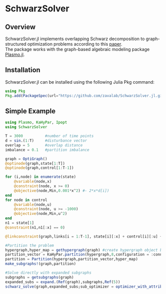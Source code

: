 # SchwarzSolver

## Overview
SchwarzSolver.jl implements overlapping Schwarz decomposition to graph-structured optimization problems according to this [paper](https://arxiv.org/abs/1810.00491).  
The package works with the graph-based algebraic modeling package [Plasmo.jl](https://github.com/zavalab/Plasmo.jl).

## Installation
SchwarzSolver.jl can be installed using the following Julia Pkg command:

```julia
using Pkg
Pkg.add(PackageSpec(url="https://github.com/zavalab/SchwarzSolver.jl.git"))
```

## Simple Example
```julia
using Plasmo, KaHyPar, Ipopt
using SchwarzSolver

T = 3000          #number of time points
d = sin.(1:T)     #disturbance vector
overlap = 5       #overlap distance
imbalance = 0.1   #partition imbalance

graph = OptiGraph()
@optinode(graph,state[1:T])
@optinode(graph,control[1:T-1])

for (i,node) in enumerate(state)
    @variable(node,x)
    @constraint(node, x >= 0)
    @objective(node,Min,0.001*x^2) #- 2*x*d[i])
end
for node in control
    @variable(node,u)
    @constraint(node, u >= -1000)
    @objective(node,Min,u^2)
end
n1 = state[1]
@constraint(n1,n1[:x] == 0)

@linkconstraint(graph,links[i = 1:T-1], state[i][:x] + control[i][:u] + d[i] == state[i+1][:x])

#Partition the problem
hypergraph,hyper_map = gethypergraph(graph) #create hypergraph object based on graph
partition_vector = KaHyPar.partition(hypergraph,8,configuration = :connectivity,imbalance = imbalance)
partition = Partition(hypergraph,partition_vector,hyper_map)
make_subgraphs!(graph,partition)

#Solve directly with expanded subgraphs
subgraphs = getsubgraphs(graph)
expanded_subs = expand.(Ref(graph),subgraphs,Ref(5))
schwarz_solve(graph,expanded_subs;sub_optimizer = optimizer_with_attributes(Ipopt.Optimizer,"tol" => 1e-12,"print_level" => 0),max_iterations = 100,tolerance = 1e-10)
```
